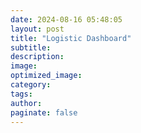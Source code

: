 ```yaml
---
date: 2024-08-16 05:48:05
layout: post
title: "Logistic Dashboard"
subtitle:
description:
image:
optimized_image:
category:
tags:
author:
paginate: false
---
```


